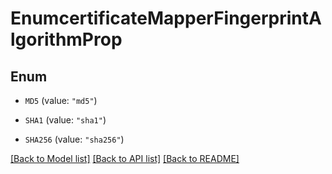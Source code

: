 # EnumcertificateMapperFingerprintAlgorithmProp

## Enum


* `MD5` (value: `"md5"`)

* `SHA1` (value: `"sha1"`)

* `SHA256` (value: `"sha256"`)


[[Back to Model list]](../README.md#documentation-for-models) [[Back to API list]](../README.md#documentation-for-api-endpoints) [[Back to README]](../README.md)


